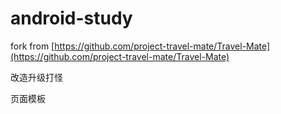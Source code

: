 # android-study

fork from [https://github.com/project-travel-mate/Travel-Mate](https://github.com/project-travel-mate/Travel-Mate)

改造升级打怪

页面模板

